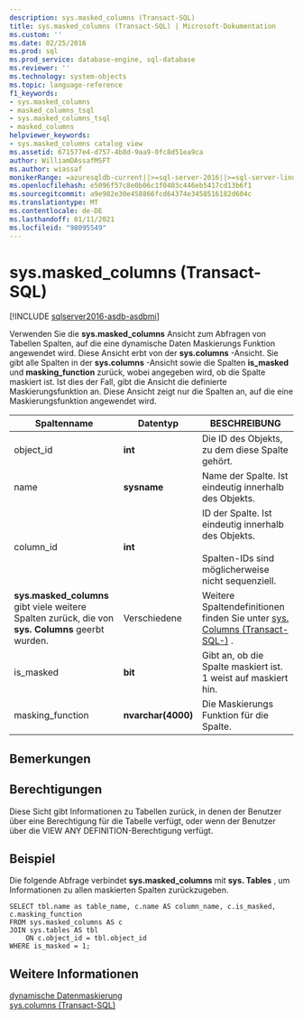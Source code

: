 ```yaml
---
description: sys.masked_columns (Transact-SQL)
title: sys.masked_columns (Transact-SQL) | Microsoft-Dokumentation
ms.custom: ''
ms.date: 02/25/2016
ms.prod: sql
ms.prod_service: database-engine, sql-database
ms.reviewer: ''
ms.technology: system-objects
ms.topic: language-reference
f1_keywords:
- sys.masked_columns
- masked_columns_tsql
- sys.masked_columns_tsql
- masked_columns
helpviewer_keywords:
- sys.masked_columns catalog view
ms.assetid: 671577e4-d757-4b8d-9aa9-0fc8d51ea9ca
author: WilliamDAssafMSFT
ms.author: wiassaf
monikerRange: =azuresqldb-current||>=sql-server-2016||>=sql-server-linux-2017||=azuresqldb-mi-current
ms.openlocfilehash: e5096f57c8e0b06c1f0403c446eb5417cd13b6f1
ms.sourcegitcommit: a9e982e30e458866fcd64374e3458516182d604c
ms.translationtype: MT
ms.contentlocale: de-DE
ms.lasthandoff: 01/11/2021
ms.locfileid: "98095549"
---
```

# <a name="sysmasked_columns-transact-sql"></a>sys.masked_columns (Transact-SQL)

[!INCLUDE [sqlserver2016-asdb-asdbmi](../../includes/applies-to-version/sqlserver2016-asdb-asdbmi.md)]

  Verwenden Sie die **sys.masked_columns** Ansicht zum Abfragen von Tabellen Spalten, auf die eine dynamische Daten Maskierungs Funktion angewendet wird. Diese Ansicht erbt von der **sys.columns** -Ansicht. Sie gibt alle Spalten in der **sys.columns** -Ansicht sowie die Spalten **is_masked** und **masking_function** zurück, wobei angegeben wird, ob die Spalte maskiert ist. Ist dies der Fall, gibt die Ansicht die definierte Maskierungsfunktion an. Diese Ansicht zeigt nur die Spalten an, auf die eine Maskierungsfunktion angewendet wird.  
  
|Spaltenname|Datentyp|BESCHREIBUNG|  
|-----------------|---------------|-----------------|  
|object_id|**int**|Die ID des Objekts, zu dem diese Spalte gehört.|  
|name|**sysname**|Name der Spalte. Ist eindeutig innerhalb des Objekts.|  
|column_id|**int**|ID der Spalte. Ist eindeutig innerhalb des Objekts.<br /><br /> Spalten-IDs sind möglicherweise nicht sequenziell.|  
|**sys.masked_columns** gibt viele weitere Spalten zurück, die von **sys. Columns** geerbt wurden.|Verschiedene|Weitere Spaltendefinitionen finden Sie unter [sys. Columns &#40;Transact-SQL-&#41;](../../relational-databases/system-catalog-views/sys-columns-transact-sql.md) .|  
|is_masked|**bit**|Gibt an, ob die Spalte maskiert ist. 1 weist auf maskiert hin.|  
|masking_function|**nvarchar(4000)**|Die Maskierungs Funktion für die Spalte.|  
  
## <a name="remarks"></a>Bemerkungen  
  
## <a name="permissions"></a>Berechtigungen  
 Diese Sicht gibt Informationen zu Tabellen zurück, in denen der Benutzer über eine Berechtigung für die Tabelle verfügt, oder wenn der Benutzer über die VIEW ANY DEFINITION-Berechtigung verfügt.  
  
## <a name="example"></a>Beispiel  
 Die folgende Abfrage verbindet **sys.masked_columns** mit **sys. Tables** , um Informationen zu allen maskierten Spalten zurückzugeben.  
  
```  
SELECT tbl.name as table_name, c.name AS column_name, c.is_masked, c.masking_function  
FROM sys.masked_columns AS c  
JOIN sys.tables AS tbl   
    ON c.object_id = tbl.object_id  
WHERE is_masked = 1;  
```  
  
## <a name="see-also"></a>Weitere Informationen  
 [dynamische Datenmaskierung](../../relational-databases/security/dynamic-data-masking.md)   
 [sys.columns &#40;Transact-SQL&#41;](../../relational-databases/system-catalog-views/sys-columns-transact-sql.md)  
  
  
